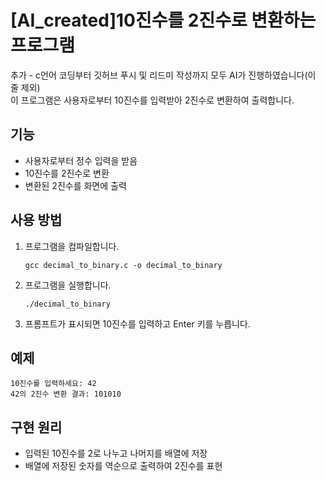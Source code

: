 # [AI_created]10진수를 2진수로 변환하는 프로그램
추가 - c언어 코딩부터 깃허브 푸시 및 리드미 작성까지 모두 AI가 진행하였습니다(이 줄 제외)
<br>
이 프로그램은 사용자로부터 10진수를 입력받아 2진수로 변환하여 출력합니다.

## 기능

- 사용자로부터 정수 입력을 받음
- 10진수를 2진수로 변환
- 변환된 2진수를 화면에 출력

## 사용 방법

1. 프로그램을 컴파일합니다.
   ```
   gcc decimal_to_binary.c -o decimal_to_binary
   ```

2. 프로그램을 실행합니다.
   ```
   ./decimal_to_binary
   ```

3. 프롬프트가 표시되면 10진수를 입력하고 Enter 키를 누릅니다.

## 예제

```
10진수를 입력하세요: 42
42의 2진수 변환 결과: 101010
```

## 구현 원리

- 입력된 10진수를 2로 나누고 나머지를 배열에 저장
- 배열에 저장된 숫자를 역순으로 출력하여 2진수를 표현
